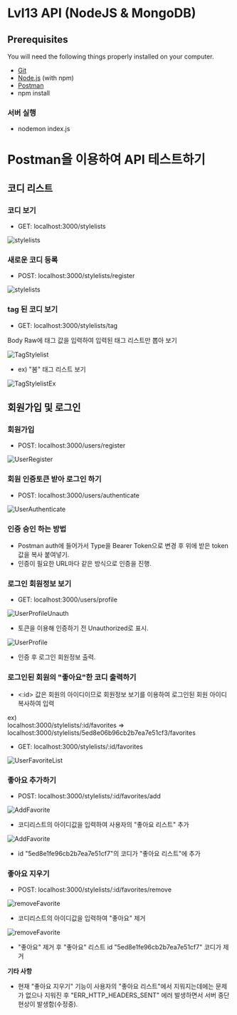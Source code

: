 # Lvl13 API (NodeJS & MongoDB)



## Prerequisites

You will need the following things properly installed on your computer.

* [Git](https://git-scm.com/)
* [Node.js](https://nodejs.org/) (with npm)
* [Postman](https://www.postman.com/)
* npm install

<h3><b>서버 실행</b></h3>

* nodemon index.js

# Postman을 이용하여 API 테스트하기


## 코디 리스트

<h3><b>코디 보기</b></h3>

* GET: localhost:3000/stylelists

![stylelists](https://github.com/Jaejun-Project/Lvl13_API_TEST/blob/master/lvl13img/stylelists.png)


<h3><b>새로운 코디 등록</b></h3>

* POST: localhost:3000/stylelists/register

![stylelists](https://github.com/Jaejun-Project/Lvl13_API_TEST/blob/master/lvl13img/registerStylelist.png)


<h3><b>tag 된 코디 보기</b></h3>

* GET: localhost:3000/stylelists/tag

<p><t>Body Raw에 태그 값을 입력하여 입력된 태그 리스트만 뽑아 보기</t></p>

![TagStylelist](https://github.com/Jaejun-Project/Lvl13_API_TEST/blob/master/lvl13img/tagStylelist.png)

* ex) "봄" 태그 리스트 보기

![TagStylelistEx](https://github.com/Jaejun-Project/Lvl13_API_TEST/blob/master/lvl13img/tagStylelistEx.png)

## 회원가입 및 로그인

<h3><b>회원가입</b></h3>

* POST: localhost:3000/users/register

![UserRegister](https://github.com/Jaejun-Project/Lvl13_API_TEST/blob/master/lvl13img/userRegister.png)


<h3><b>회원 인증토큰 받아 로그인 하기 </b></h3>

* POST: localhost:3000/users/authenticate

![UserAuthenticate](https://github.com/Jaejun-Project/Lvl13_API_TEST/blob/master/lvl13img/userAuthenticate.png)

<h3><b>인증 승인 하는 방법</b></h3>

* Postman auth에 들어가서 Type을 Bearer Token으로 변경 후 위에 받은 token 값을 복사 붙여넣기.
* 인증이 필요한 URL마다 같은 방식으로 인증을 진행.

<h3><b>로그인 회원정보 보기</b></h3>

* GET: localhost:3000/users/profile

![UserProfileUnauth](https://github.com/Jaejun-Project/Lvl13_API_TEST/blob/master/lvl13img/userProfileUnanuthorized.png)

* 토큰을 이용해 인증하기 전 Unauthorized로 표시.

![UserProfile](https://github.com/Jaejun-Project/Lvl13_API_TEST/blob/master/lvl13img/userProfile.png)

* 인증 후 로그인 회원정보 출력.


<h3><b>로그인된 회원의 "좋아요"한 코디 출력하기</b></h3>

* <:id> 값은 회원의 아이디이므로 회원정보 보기를 이용하여 로그인된 회원 아이디 복사하여 입력

ex) <br>
<t>localhost:3000/stylelists/:id/favorites => localhost:3000/stylelists/5ed8e06b96cb2b7ea7e51cf3/favorites</t>

* GET: localhost:3000/stylelists/:id/favorites

![UserFavoriteList](https://github.com/Jaejun-Project/Lvl13_API_TEST/blob/master/lvl13img/userFavoritesList.png)

<h3><b>좋아요 추가하기</b></h3>

* POST: localhost:3000/stylelists/:id/favorites/add

![AddFavorite](https://github.com/Jaejun-Project/Lvl13_API_TEST/blob/master/lvl13img/addFavorite.png)

*  코디리스트의 아이디값을 입력하여 사용자의 "좋아요 리스트" 추가

![AddFavorite](https://github.com/Jaejun-Project/Lvl13_API_TEST/blob/master/lvl13img/favListAfterAdded.png)

* id "5ed8e1fe96cb2b7ea7e51cf7"의 코디가 "좋아요 리스트"에 추가   

<h3><b>좋아요 지우기</b></h3>

* POST: localhost:3000/stylelists/:id/favorites/remove

![removeFavorite](https://github.com/Jaejun-Project/Lvl13_API_TEST/blob/master/lvl13img/removeFav.png)

* 코디리스트의 아이디값을 입력하여 "좋아요" 제거

![removeFavorite](https://github.com/Jaejun-Project/Lvl13_API_TEST/blob/master/lvl13img/afterRemoveFav.png)

* "좋아요" 제거 후 "좋아요" 리스트 id "5ed8e1fe96cb2b7ea7e51cf7" 코디가 제거


**기타 사항**
* 현재  "좋아요 지우기" 기능이 사용자의 "좋아요 리스트"에서 지워지는데에는 문제가 없으나 지워진 후 "ERR_HTTP_HEADERS_SENT" 에러 발생하면서 서버 중단 현상이 발생함(수정중).
